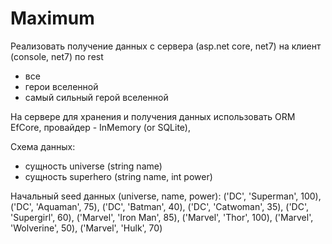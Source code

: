 # Maximum

Реализовать получение данных с сервера (asp.net core, net7) на клиент (console, net7) по rest
- все
- герои вселенной
- самый сильный герой вселенной

На сервере для хранения и получения данных использовать ORM EfCore, провайдер - InMemory (or SQLite), 

Схема данных:
- сущность universe  (string name)
- сущность superhero (string name, int power)

Начальный seed данных (universe, name, power):
    ('DC', 'Superman', 100),
    ('DC', 'Aquaman', 75),
    ('DC', 'Batman', 40),
    ('DC', 'Catwoman', 35),
    ('DC', 'Supergirl', 60),
    ('Marvel', 'Iron Man', 85),
    ('Marvel', 'Thor', 100),
    ('Marvel', 'Wolverine', 50),
    ('Marvel', 'Hulk', 70)
